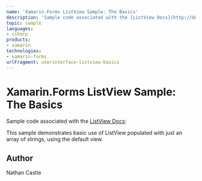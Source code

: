 ```yaml
---
name: 'Xamarin.Forms ListView Sample: The Basics'
description: 'Sample code associated with the [ListView Docs](http://developer.xamarin.com/guides/cross-platform/xamarin-forms/user-interface/list_view/):  This ...'
topic: sample
languages:
- csharp
products:
- xamarin
technologies:
- xamarin-forms
urlFragment: userinterface-listview-basics
---
```

Xamarin.Forms ListView Sample: The Basics
===========================

Sample code associated with the [ListView Docs](http://developer.xamarin.com/guides/cross-platform/xamarin-forms/user-interface/list_view/):

This sample demonstrates basic use of ListView populated with just an array of strings, using the default view.

Author
------
Nathan Castle
